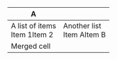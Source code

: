 | A |  |
|---|---|
| A list of items<br> Item 1Item 2 | Another list<br> Item AItem B |
| Merged cell |  |